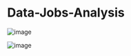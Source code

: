 # Data-Jobs-Analysis


![image](https://github.com/user-attachments/assets/bc064205-a93a-456d-8fce-6bb68cc6b793)


![image](https://github.com/user-attachments/assets/5358bc08-8492-49b4-9b7d-5975af5590d2)

